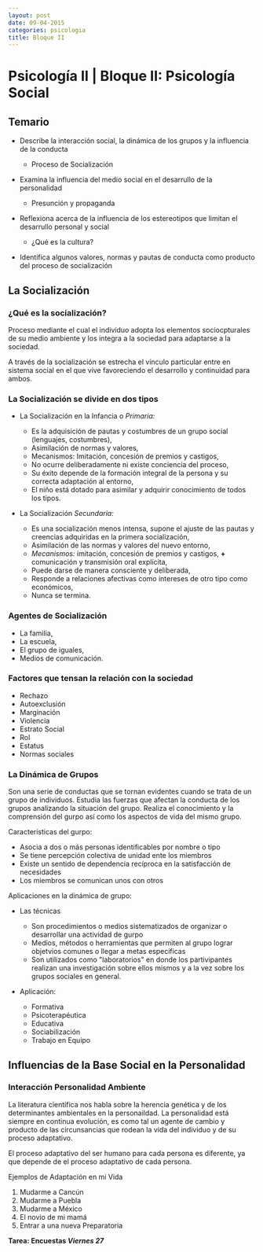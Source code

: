 ```yaml
---
layout: post
date: 09-04-2015
categories: psicologia
title: Bloque II
---
```


# Psicología II | Bloque II: Psicología Social

## Temario

*   Describe la interacción social, la dinámica de los grupos y la influencia de la conducta

    *   Proceso de Socialización
*   Examina la influencia del medio social en el desarrullo de la personalidad

    *   Presunción y propaganda
*   Reflexiona acerca de la influencia de los estereotipos que limitan el desarrullo personal y social

    *   ¿Qué es la cultura?
*   Identifica algunos valores, normas y pautas de conducta como producto del proceso de socialización

## La Socialización

### ¿Qué es la socialización?

Proceso mediante el cual el individuo adopta los elementos sociocpturales de su medio ambiente y los integra a la sociedad para adaptarse a la sociedad.

A través de la socialización se estrecha el vínculo particular entre en sistema social en el que vive favoreciendo el desarrollo y continuidad para ambos.

### La Socialización se divide en dos tipos

*   La Socialización en la Infancia o _Primaria:_

    *   Es la adquisición de pautas y costumbres de un grupo social (lenguajes, costumbres),
    *   Asimilación de normas y valores,
    *   Mecanismos: Imitación, concesión de premios y castigos,
    *   No ocurre deliberadamente ni existe conciencia del proceso,
    *   Su éxito depende de la formación integral de la persona y su correcta adaptación al entorno,
    *   El niño está dotado para asimilar y adquirir conocimiento de todos los tipos.

*   La Socialización _Secundaria:_

    *   Es una socialización menos intensa, supone el ajuste de las pautas y creencias adquiridas en la primera socialización,
    *   Asimilación de las normas y valores del nuevo entorno,
    *   _Mecanismos:_ imitación, concesión de premios y castigos, **+** comunicación y transmisión oral explícita,
    *   Puede darse de manera consciente y deliberada,
    *   Responde a relaciones afectivas como intereses de otro tipo como económicos,
    *   Nunca se termina.

### Agentes de Socialización

*   La familia,
*   La escuela,
*   El grupo de iguales,
*   Medios de comunicación.

### Factores que tensan la relación con la sociedad

*   Rechazo
*   Autoexclusión
*   Marginación
*   Violencia
*   Estrato Social
*   Rol
*   Estatus
*   Normas sociales

### La Dinámica de Grupos

Son una serie de conductas que se tornan evidentes cuando se trata de un grupo de individuos. Estudia las fuerzas que afectan la conducta de los grupos analizando la situación del grupo. Realiza el conocimiento y la comprensión del gurpo así como los aspectos de vida del mismo grupo.

Características del gurpo:

*   Asocia a dos o más personas identificables por nombre o tipo
*   Se tiene percepción colectiva de unidad ente los miembros
*   Existe un sentido de dependencia recíproca en la satisfacción de necesidades
*   Los miembros se comunican unos con otros

Aplicaciones en la dinámica de grupo:

*   Las técnicas   

    *   Son procedimientos o medios sistematizados de organizar o desarrollar una actividad de gurpo
    *   Medios, métodos o herramientas que permiten al grupo lograr objetvios comunes o llegar a metas específicas
    *   Son utilizados como "laboratorios" en donde los partivipantes realizan una investigación sobre ellos mismos y a la vez sobre los grupos sociales en general.
*   Aplicación:   

    *   Formativa
    *   Psicoterapéutica
    *   Educativa
    *   Sociabilización
    *   Trabajo en Equipo

## Influencias de la Base Social en la Personalidad

### Interacción Personalidad Ambiente

La literatura científica nos habla sobre la herencia genética y de los determinantes ambientales en la personaildad. La personalidad está siempre en continua evolución, es como tal un agente de cambio y producto de las circunsancias que rodean la vida del individuo y de su proceso adaptativo.

El proceso adaptativo del ser humano para cada persona es diferente, ya que depende de el proceso adaptativo de cada persona.

Ejemplos de Adaptación en mi Vida

1.  Mudarme a Cancún
2.  Mudarme a Puebla
3.  Mudarme a México
4.  El novio de mi mamá
5.  Entrar a una nueva Preparatoria

**Tarea: Encuestas _Viernes 27_**
